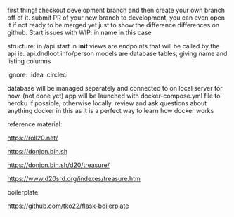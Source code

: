 first thing! checkout development branch and then create your own branch off of it.
submit PR of your new branch to development, you can even open it if not ready to be merged yet just to show the difference differences on github. 
Start issues with WIP: in name in this case

structure:
in /api
start in __init__
views are endpoints that will be called by the api ie. api.dndloot.info/person
models are database tables, giving name and listing columns

ignore:
.idea
.circleci

database will be managed separately and connected to on local server for now. (not done yet)
app will be launched with docker-compose.yml file to heroku if possible, otherwise locally.
review and ask questions about anything docker in this as it is a perfect way to learn how docker works


reference material:

https://roll20.net/ 

https://donjon.bin.sh 

https://donjon.bin.sh/d20/treasure/ 

https://www.d20srd.org/indexes/treasure.htm

boilerplate:

https://github.com/tko22/flask-boilerplate